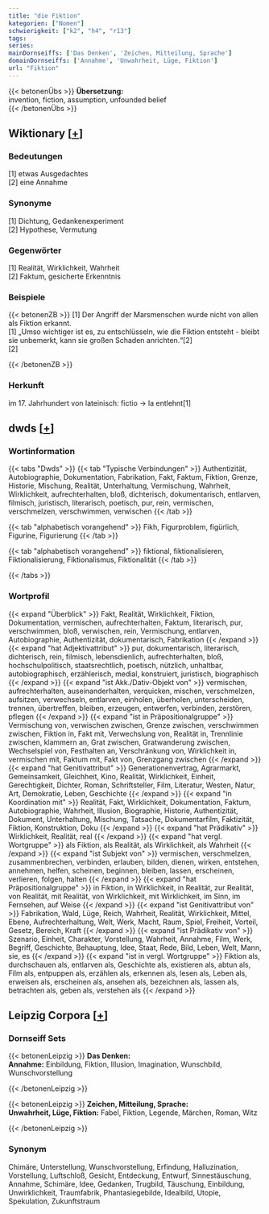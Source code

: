 ```yaml
---
title: "die Fiktion"
kategorien: ["Nomen"]
schwierigkeit: ["k2", "h4", "r13"]
tags:
series:
mainDornseiffs: ['Das Denken', 'Zeichen, Mitteilung, Sprache']
domainDornseiffs: ['Annahme', 'Unwahrheit, Lüge, Fiktion']
url: "Fiktion"
---
```


{{< betonenÜbs >}}
**Übersetzung:**  
invention, fiction, assumption, unfounded belief  
{{< /betonenÜbs >}}

## Wiktionary [[+](https://de.wiktionary.org/wiki/Fiktion)]

### Bedeutungen
[1] etwas Ausgedachtes  
[2] eine Annahme  

### Synonyme
[1] Dichtung, Gedankenexperiment  
[2] Hypothese, Vermutung  

### Gegenwörter
[1] Realität, Wirklichkeit, Wahrheit  
[2] Faktum, gesicherte Erkenntnis  

### Beispiele
{{< betonenZB >}}
[1] Der Angriff der Marsmenschen wurde nicht von allen als Fiktion erkannt.  
[1] „Umso wichtiger ist es, zu entschlüsseln, wie die Fiktion entsteht - bleibt sie unbemerkt, kann sie großen Schaden anrichten.“[2]  
[2]  

{{< /betonenZB >}}
### Herkunft
im 17. Jahrhundert von lateinisch: fictio → la entlehnt[1]  



## dwds [[+](https://www.dwds.de/wb/Fiktion)]

### Wortinformation
{{< tabs "Dwds" >}}
{{< tab "Typische Verbindungen" >}}
Authentizität, Autobiographie, Dokumentation, Fabrikation, Fakt, Faktum, Fiktion, Grenze, Historie, Mischung, Realität, Unterhaltung, Vermischung, Wahrheit, Wirklichkeit, aufrechterhalten, bloß, dichterisch, dokumentarisch, entlarven, filmisch, juristisch, literarisch, poetisch, pur, rein, vermischen, verschmelzen, verschwimmen, verwischen
{{< /tab >}}

{{< tab "alphabetisch vorangehend" >}}
Fikh, Figurproblem, figürlich, Figurine, Figurierung
{{< /tab >}}

{{< tab "alphabetisch vorangehend" >}}
fiktional, fiktionalisieren, Fiktionalisierung, Fiktionalismus, Fiktionalität
{{< /tab >}}

{{< /tabs >}}

### Wortprofil
{{< expand "Überblick" >}} Fakt, Realität, Wirklichkeit, Fiktion, Dokumentation, vermischen, aufrechterhalten, Faktum, literarisch, pur, verschwimmen, bloß, verwischen, rein, Vermischung, entlarven, Autobiographie, Authentizität, dokumentarisch, Fabrikation {{< /expand >}}
{{< expand "hat Adjektivattribut" >}} pur, dokumentarisch, literarisch, dichterisch, rein, filmisch, lebensdienlich, aufrechterhalten, bloß, hochschulpolitisch, staatsrechtlich, poetisch, nützlich, unhaltbar, autobiographisch, erzählerisch, medial, konstruiert, juristisch, biographisch {{< /expand >}}
{{< expand "ist Akk./Dativ-Objekt von" >}} vermischen, aufrechterhalten, auseinanderhalten, verquicken, mischen, verschmelzen, aufsitzen, verwechseln, entlarven, einholen, überholen, unterscheiden, trennen, übertreffen, bleiben, erzeugen, entwerfen, verbinden, zerstören, pflegen {{< /expand >}}
{{< expand "ist in Präpositionalgruppe" >}} Vermischung von, verwischen zwischen, Grenze zwischen, verschwimmen zwischen, Fiktion in, Fakt mit, Verwechslung von, Realität in, Trennlinie zwischen, klammern an, Grat zwischen, Gratwanderung zwischen, Wechselspiel von, Festhalten an, Verschränkung von, Wirklichkeit in, vermischen mit, Faktum mit, Fakt von, Grenzgang zwischen {{< /expand >}}
{{< expand "hat Genitivattribut" >}} Generationenvertrag, Agrarmarkt, Gemeinsamkeit, Gleichheit, Kino, Realität, Wirklichkeit, Einheit, Gerechtigkeit, Dichter, Roman, Schriftsteller, Film, Literatur, Westen, Natur, Art, Demokratie, Leben, Geschichte {{< /expand >}}
{{< expand "in Koordination mit" >}} Realität, Fakt, Wirklichkeit, Dokumentation, Faktum, Autobiographie, Wahrheit, Illusion, Biographie, Historie, Authentizität, Dokument, Unterhaltung, Mischung, Tatsache, Dokumentarfilm, Faktizität, Fiktion, Konstruktion, Doku {{< /expand >}}
{{< expand "hat Prädikativ" >}} Wirklichkeit, Realität, real {{< /expand >}}
{{< expand "hat vergl. Wortgruppe" >}} als Fiktion, als Realität, als Wirklichkeit, als Wahrheit {{< /expand >}}
{{< expand "ist Subjekt von" >}} vermischen, verschmelzen, zusammenbrechen, verbinden, erlauben, bilden, dienen, wirken, entstehen, annehmen, helfen, scheinen, beginnen, bleiben, lassen, erscheinen, verlieren, folgen, halten {{< /expand >}}
{{< expand "hat Präpositionalgruppe" >}} in Fiktion, in Wirklichkeit, in Realität, zur Realität, von Realität, mit Realität, von Wirklichkeit, mit Wirklichkeit, im Sinn, im Fernsehen, auf Weise {{< /expand >}}
{{< expand "ist Genitivattribut von" >}} Fabrikation, Wald, Lüge, Reich, Wahrheit, Realität, Wirklichkeit, Mittel, Ebene, Aufrechterhaltung, Welt, Werk, Macht, Raum, Spiel, Freiheit, Vorteil, Gesetz, Bereich, Kraft {{< /expand >}}
{{< expand "ist Prädikativ von" >}} Szenario, Einheit, Charakter, Vorstellung, Wahrheit, Annahme, Film, Werk, Begriff, Geschichte, Behauptung, Idee, Staat, Rede, Bild, Leben, Welt, Mann, sie, es {{< /expand >}}
{{< expand "ist in vergl. Wortgruppe" >}} Fiktion als, durchschauen als, entlarven als, Geschichte als, existieren als, abtun als, Film als, entpuppen als, erzählen als, erkennen als, lesen als, Leben als, erweisen als, erscheinen als, ansehen als, bezeichnen als, lassen als, betrachten als, geben als, verstehen als {{< /expand >}}

## Leipzig Corpora [[+](https://corpora.uni-leipzig.de/en/res?word=Fiktion&corpusId=deu_newscrawl-public_2018)]

### Dornseiff Sets
{{< betonenLeipzig >}}
**Das Denken:**  
**Annahme:** Einbildung, Fiktion, Illusion, Imagination, Wunschbild, Wunschvorstellung  

{{< /betonenLeipzig >}}


{{< betonenLeipzig >}}
**Zeichen, Mitteilung, Sprache:**  
**Unwahrheit, Lüge, Fiktion:** Fabel, Fiktion, Legende, Märchen, Roman, Witz  

{{< /betonenLeipzig >}}

### Synonym
Chimäre, Unterstellung, Wunschvorstellung, Erfindung, Halluzination, Vorstellung, Luftschloß, Gesicht, Entdeckung, Entwurf, Sinnestäuschung, Annahme, Schimäre, Idee, Gedanken, Trugbild, Täuschung, Einbildung, Unwirklichkeit, Traumfabrik, Phantasiegebilde, Idealbild, Utopie, Spekulation, Zukunftstraum

